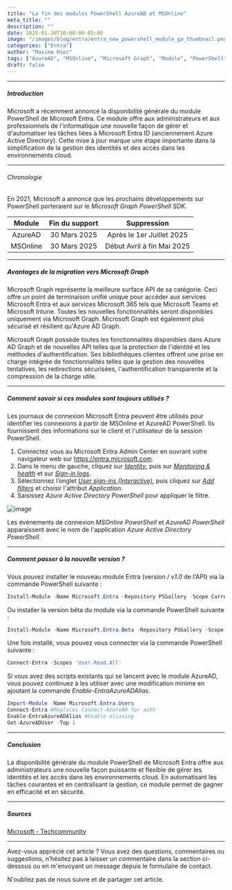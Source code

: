 ```yaml
---
title: "La fin des modules PowerShell AzureAD et MSOnline"
meta_title: ""
description: ""
date: 2025-01-30T10:00:00-05:00
image: "/images/blog/entra/entra_new_powershell_module_ga_thumbnail.png"
categories: ["Entra"]
author: "Maxime Hiez"
tags: ["AzureAD", "MSOnline", "Microsoft Graph", "Module", "PowerShell"]
draft: false
---
```

---

##### Introduction
Microsoft a récemment annoncé la disponibilité générale du module PowerShell de Microsoft Entra. Ce module offre aux administrateurs et aux professionnels de l'informatique une nouvelle façon de gérer et d'automatiser les tâches liées à Microsoft Entra ID (anciennement Azure Active Directory). Cette mise à jour marque une étape importante dans la simplification de la gestion des identités et des accès dans les environnements cloud.

---

###### Chronologie
En 2021, Microsoft a annoncé que les prochains développements sur PowerShell porteraient sur le *Microsoft Graph PowerShell SDK*.

|   Module   | Fin du support |        Suppression         |
| :--------: | :------------: | :------------------------: |
| AzureAD    | 30 Mars 2025   | Après le 1er Juillet 2025  |
| MSOnline   | 30 Mars 2025   | Début Avril à fin Mai 2025 |

---

##### Avantages de la migration vers Microsoft Graph 
Microsoft Graph représente la meilleure surface API de sa catégorie. Ceci offre un point de terminaison unifié unique pour accéder aux services Microsoft Entra et aux services Microsoft 365 tels que Microsoft Teams et Microsoft Intune. Toutes les nouvelles fonctionnalités seront disponibles uniquement via Microsoft Graph. Microsoft Graph est également plus sécurisé et résilient qu'Azure AD Graph.

Microsoft Graph possède toutes les fonctionnalités disponibles dans Azure AD Graph et de nouvelles API telles que la protection de l'identité et les méthodes d'authentification. Ses bibliothèques clientes offrent une prise en charge intégrée de fonctionnalités telles que la gestion des nouvelles tentatives, les redirections sécurisées, l'authentification transparente et la compression de la charge utile.

---

##### Comment savoir si ces modules sont toujours utilisés ?
Les journaux de connexion Microsoft Entra peuvent être utilisés pour identifier les connexions à partir de MSOnline et AzureAD PowerShell. Ils fournissent des informations sur le client et l'utilisateur de la session PowerShell.

1. Connectez vous au Microsoft Entra Admin Center en ouvrant votre navigateur web sur https://entra.microsoft.com.
2. Dans le menu de gauche, cliquez sur *<u>Identity</u>*, puis sur *<u>Monitoring & health</u>* et sur *<u>Sign-in logs</u>*.
3. Sélectionnez l’onglet *<u>User sign-ins (Interactive)</u>*, puis cliquez sur *<u>Add filters</u>* et choisir l'attribut *Application*.
4. Saisissez *Azure Active Directory PowerShell* pour appliquer le filtre.

![image](/images/blog/entra/entra_new_powershell_module_ga_001.png)

Les événements de connexion *MSOnline PowerShell* et *AzureAD PowerShell* apparaissent avec le nom de l'application *Azure Active Directory PowerShell*.

---

##### Comment passer à la nouvelle version ?
Vous pouvez installer le nouveau module Entra (version */ v1.0* de l'API) via la commande PowerShell suivante :
```powershell
Install-Module -Name Microsoft.Entra -Repository PSGallery -Scope CurrentUser -Force -AllowClobber 
```

Ou installer la version bêta du module via la commande PowerShell suivante :
```powershell
Install-Module -Name Microsoft.Entra.Beta -Repository PSGallery -Scope CurrentUser -Force -AllowClobber 
```

Une fois installé, vous pouvez vous connecter via la commande PowerShell suivante :
```powershell
Connect-Entra -Scopes 'User.Read.All'
```

Si vous avez des scripts existants qui se lancent avec le module AzureAD, vous pouvez continuez à les utiliser avec une modification minime en ajoutant la commande *Enable-EntraAzureADAlias*.
```powershell
Import-Module -Name Microsoft.Entra.Users
Connect-Entra #Replaces Connect-AzureAD for auth
Enable-EntraAzureADAlias #Enable aliasing
Get-AzureADUser -Top 1
```

---

##### Conclusion
La disponibilité générale du module PowerShell de Microsoft Entra offre aux administrateurs une nouvelle façon puissante et flexible de gérer les identités et les accès dans les environnements cloud. En automatisant les tâches courantes et en centralisant la gestion, ce module permet de gagner en efficacité et en sécurité.

---

##### Sources
[Microsoft - Techcommunity](https://techcommunity.microsoft.com/blog/microsoft-entra-blog/microsoft-entra-powershell-module-now-generally-available/4365718)

---


Avez-vous apprécié cet article ? Vous avez des questions, commentaires ou suggestions, n’hésitez pas à laisser un commentaire dans la section ci-dessous ou en m'envoyant un message depuis le formulaire de contact.

N'oubliez pas de nous suivre et de partager cet article.